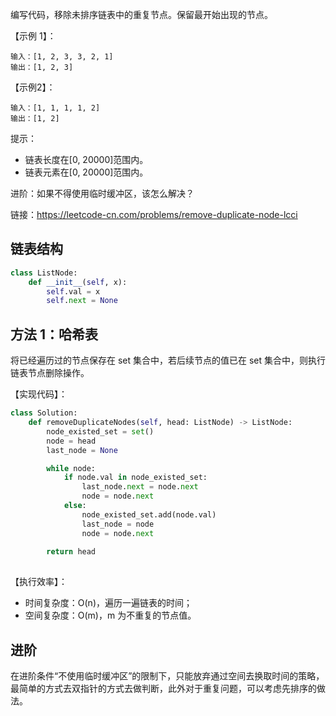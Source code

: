 编写代码，移除未排序链表中的重复节点。保留最开始出现的节点。

【示例 1】：
```
输入：[1, 2, 3, 3, 2, 1]
输出：[1, 2, 3]
```

【示例2】：
```
输入：[1, 1, 1, 1, 2]
输出：[1, 2]
```

提示：
- 链表长度在[0, 20000]范围内。
- 链表元素在[0, 20000]范围内。

进阶：如果不得使用临时缓冲区，该怎么解决？

链接：https://leetcode-cn.com/problems/remove-duplicate-node-lcci

## 链表结构
```python
class ListNode:
    def __init__(self, x):
        self.val = x
        self.next = None
```

## 方法 1：哈希表
将已经遍历过的节点保存在 set 集合中，若后续节点的值已在 set 集合中，则执行链表节点删除操作。

【实现代码】：
```python
class Solution:
    def removeDuplicateNodes(self, head: ListNode) -> ListNode:
        node_existed_set = set()
        node = head
        last_node = None

        while node:
            if node.val in node_existed_set:
                last_node.next = node.next
                node = node.next
            else:
                node_existed_set.add(node.val)
                last_node = node
                node = node.next
        
        return head
            
```

【执行效率】：
- 时间复杂度：O(n)，遍历一遍链表的时间；
- 空间复杂度：O(m)，m 为不重复的节点值。

## 进阶
在进阶条件“不使用临时缓冲区”的限制下，只能放弃通过空间去换取时间的策略，最简单的方式去双指针的方式去做判断，此外对于重复问题，可以考虑先排序的做法。
